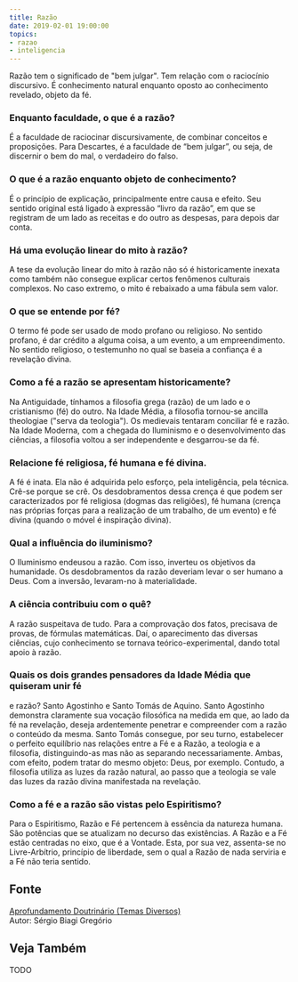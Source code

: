 ```yaml
---
title: Razão
date: 2019-02-01 19:00:00
topics:
- razao
- inteligencia
---
```


Razão tem o significado de "bem julgar". Tem relação com o raciocínio
discursivo. É conhecimento natural enquanto oposto ao conhecimento
revelado, objeto da fé.

### Enquanto faculdade, o que é a razão?
É a faculdade de raciocinar discursivamente, de combinar conceitos e
proposições. Para Descartes, é a faculdade de “bem julgar”, ou seja, de
discernir o bem do mal, o verdadeiro do falso.

### O que é a razão enquanto objeto de conhecimento?
É o princípio de explicação, principalmente entre causa e efeito. Seu
sentido original está ligado à expressão “livro da razão”, em que se
registram de um lado as receitas e do outro as despesas, para depois dar
conta.

### Há uma evolução linear do mito à razão?
A tese da evolução linear do mito à razão não só é historicamente
inexata como também não consegue explicar certos fenômenos culturais
complexos. No caso extremo, o mito é rebaixado a uma fábula sem valor.

### O que se entende por fé?
O termo fé pode ser usado de modo profano ou religioso. No sentido
profano, é dar crédito a alguma coisa, a um evento, a um empreendimento.
No sentido religioso, o testemunho no qual se baseia a confiança é a
revelação divina.

### Como a fé a razão se apresentam historicamente?
Na Antiguidade, tínhamos a filosofia grega (razão) de um lado e o
cristianismo (fé) do outro. Na Idade Média, a filosofia tornou-se
ancilla theologiae ("serva da teologia"). Os medievais tentaram
conciliar fé e razão. Na Idade Moderna, com a chegada do Iluminismo e o
desenvolvimento das ciências, a filosofia voltou a ser independente e
desgarrou-se da fé.

### Relacione fé religiosa, fé humana e fé divina.
A fé é inata. Ela não é adquirida pelo esforço, pela inteligência, pela
técnica. Crê-se porque se crê. Os desdobramentos dessa crença é que
podem ser caracterizados por fé religiosa (dogmas das religiões), fé
humana (crença nas próprias forças para a realização de um trabalho, de
um evento) e fé divina (quando o móvel é inspiração divina).

### Qual a influência do iluminismo?
O Iluminismo endeusou a razão. Com isso, inverteu os objetivos da
humanidade. Os desdobramentos da razão deveriam levar o ser humano a
Deus. Com a inversão, levaram-no à materialidade.

### A ciência contribuiu com o quê?
A razão suspeitava de tudo. Para a comprovação dos fatos, precisava de
provas, de fórmulas matemáticas. Daí, o aparecimento das diversas
ciências, cujo conhecimento se tornava teórico-experimental, dando total
apoio à razão.

### Quais os dois grandes pensadores da Idade Média que quiseram unir fé
e razão?
Santo Agostinho e Santo Tomás de Aquino. Santo Agostinho demonstra
claramente sua vocação filosófica na medida em que, ao lado da fé na
revelação, deseja ardentemente penetrar e compreender com a razão o
conteúdo da mesma. Santo Tomás consegue, por seu turno, estabelecer o
perfeito equilíbrio nas relações entre a Fé e a Razão, a teologia e a
filosofia, distinguindo-as mas não as separando necessariamente. Ambas,
com efeito, podem tratar do mesmo objeto: Deus, por exemplo. Contudo, a
filosofia utiliza as luzes da razão natural, ao passo que a teologia se
vale das luzes da razão divina manifestada na revelação.

### Como a fé e a razão são vistas pelo Espiritismo?
Para o Espiritismo, Razão e Fé pertencem à essência da natureza humana.
São potências que se atualizam no decurso das existências. A Razão e a
Fé estão centradas no eixo, que é a Vontade. Esta, por sua vez,
assenta-se no Livre-Arbítrio, princípio de liberdade, sem o qual a Razão
de nada serviria e a Fé não teria sentido.


## Fonte
[Aprofundamento Doutrinário (Temas Diversos)](https://sites.google.com/view/aprofundamentodoutrinario/fé-e-razão)  
Autor: Sérgio Biagi Gregório

## Veja Também
TODO


